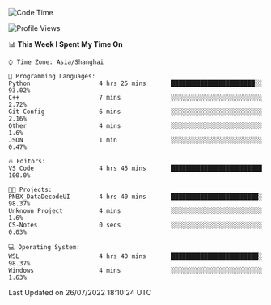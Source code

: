 <!--START_SECTION:waka-->
![Code Time](http://img.shields.io/badge/Code%20Time-162%20hrs%2017%20mins-blue)

![Profile Views](http://img.shields.io/badge/Profile%20Views-1-blue)

📊 **This Week I Spent My Time On** 

```text
⌚︎ Time Zone: Asia/Shanghai

💬 Programming Languages: 
Python                   4 hrs 25 mins       ███████████████████████░░   93.02% 
C++                      7 mins              ░░░░░░░░░░░░░░░░░░░░░░░░░   2.72% 
Git Config               6 mins              ░░░░░░░░░░░░░░░░░░░░░░░░░   2.16% 
Other                    4 mins              ░░░░░░░░░░░░░░░░░░░░░░░░░   1.6% 
JSON                     1 min               ░░░░░░░░░░░░░░░░░░░░░░░░░   0.47%

🔥 Editors: 
VS Code                  4 hrs 45 mins       █████████████████████████   100.0%

🐱‍💻 Projects: 
PNBX_DataDecodeUI        4 hrs 40 mins       ████████████████████████░   98.37% 
Unknown Project          4 mins              ░░░░░░░░░░░░░░░░░░░░░░░░░   1.6% 
CS-Notes                 0 secs              ░░░░░░░░░░░░░░░░░░░░░░░░░   0.03%

💻 Operating System: 
WSL                      4 hrs 40 mins       ████████████████████████░   98.37% 
Windows                  4 mins              ░░░░░░░░░░░░░░░░░░░░░░░░░   1.63%

```


 Last Updated on 26/07/2022 18:10:24 UTC
<!--END_SECTION:waka-->